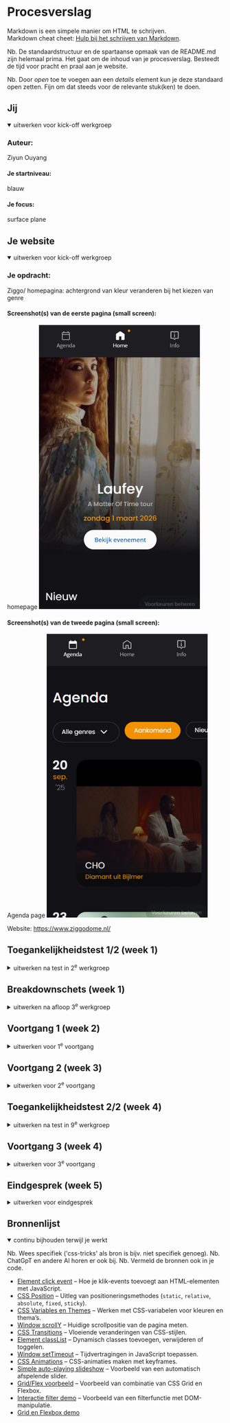 # Procesverslag
Markdown is een simpele manier om HTML te schrijven.  
Markdown cheat cheet: [Hulp bij het schrijven van Markdown](https://github.com/adam-p/markdown-here/wiki/Markdown-Cheatsheet).

Nb. De standaardstructuur en de spartaanse opmaak van de README.md zijn helemaal prima. Het gaat om de inhoud van je procesverslag. Besteedt de tijd voor pracht en praal aan je website.

Nb. Door *open* toe te voegen aan een *details* element kun je deze standaard open zetten. Fijn om dat steeds voor de relevante stuk(ken) te doen.





## Jij

<details open>
  <summary>uitwerken voor kick-off werkgroep</summary>

  ### Auteur:
  Ziyun Ouyang 

  #### Je startniveau:
  blauw

  #### Je focus:
  surface plane 
 
</details>





## Je website

<details open>
  <summary>uitwerken voor kick-off werkgroep</summary>

  ### Je opdracht:
  Ziggo/ homepagina: achtergrond van kleur veranderen bij het kiezen van genre
  #### Screenshot(s) van de eerste pagina (small screen): 
  homepage
  <img src="readme-images/ziggo_homepage.png" width="375px" alt="Ziggo homepagina met alle info">

  #### Screenshot(s) van de tweede pagina (small screen):
Agenda page
  <img src="readme-images/ziggo_agenda.png" width="375px" alt="Een agenda met een filter/carrousel waarmee je kunt zien welke artiesten optreden.">
 
 Website: https://www.ziggodome.nl/
</details>



## Toegankelijkheidstest 1/2 (week 1)

<details>
  <summary>uitwerken na test in 2<sup>e</sup> werkgroep</summary>

  ### Bevindingen
  Lijst met je bevindingen die in de test naar voren kwamen:
1.Kopniveau's:
-Er is geen heading 1 aanwezig, het begint direct bij heading 2.
-Als je probeert naar verschillende koppen te navigeren, slaat de screenreader sommige headings over, omdat deze volgens de screenreader niet bestaan.
-Klik je bijvoorbeeld op een heading 3, dan wordt je doorgestuurd naar "Uitgelicht". Klik je opnieuw, dan verschuift het terug naar de vorige kop. ("3" toets)
-Heading 4 toont informatie over concerten, maar je wordt er niet naartoe geleid.
-Heading 5 en 6 zijn niet aanwezig.

2.Navigatieproblemen:
-De "K" toets springt naar "Bekijk evenement". Naar het einde van de pagina verspringt het naar de footer, waar de agenda start en het rijtje met iconen eindigt bij "Accessibility". (bodem van de footer)
-Na "Accessibility" stopt de screenreader, in plaats van opnieuw alle links af te gaan. 
-Gebruik je de pijl omhoog, dan werkt het wel correct.
-Met "K" + spatie” ga je naar de volgende link. Bijvoorbeeld: bij "Lees meer" en spatie kom je bij "Meer info over merchandise". Dit geldt ook voor artiesten, maar -tickets kan je bijvoorbeeld niet selecteren.

3.Ticket navigatie:
-Je kunt naar alle beschikbare links gaan, behalve het selecteren van tickets.
-Het nadeel is dat je ze allemaal moet afgaan er is geen optie om direct een specifieke ticket te selecteren.

Kortom: de pagina heeft problemen met kopstructuur en screenreader navigatie, waardoor sommige onderdelen niet goed bereikbaar zijn of verwarrend werken.

Bij het checken van de Ziggo Dome-website volgens de WCAG-richtlijnen valt het op:
Tekst & content: Over het algemeen goed, de teksten zijn duidelijk en netjes opgebouwd.
Mobiel & touch: Werkt grotendeels prima op je telefoon of tablet, navigeren gaat soepel.
Afbeeldingen: Hier klopt het niet helemaal: bijvoorbeeld er is vaak geen duidelijke alt-tekst, wat voor mensen met schermlezers lastig kan zijn.
Lijsten: Ze gebruiken bijna geen echte lijst elementen (ul of ol), waardoor het voor sommige gebruikers minder overzichtelijk is.

<img src="readme-images/wcagList1.jpeg" width="375px" alt="WCAG-lijst_p1">
<img src="readme-images/wcagList1.1.jpeg" width="375px" alt="WCAG-lijst_p2">
<img src="readme-images/wcagList1.2.jpeg" width="375px" alt="WCAG-lijst_p3">
<img src="readme-images/wcagList1.3.jpeg" width="375px" alt="WCAG-lijst_p4">
<img src="readme-images/wcagList1.4.jpeg" width="375px" alt="WCAG-lijst_p5">
</details>



## Breakdownschets (week 1)

<details>
  <summary>uitwerken na afloop 3<sup>e</sup> werkgroep</summary>

  ### de hele pagina: 
  <img src="readme-images/breakdownSchets_home.png" width="375px" alt="breakdown van de hele pagina">
   <img src="readme-images/breakdownSchets_agenda.png" width="375px" alt="breakdown van de hele pagina">

  ### dynamisch deel (bijv menu): 
  <img src="readme-images/breakdown1_carrousel.png" width="375px" alt="breakdown van een dynamisch deel">

  ### wellicht nog een dynamisch deel (bijv filter): 
  <img src="readme-images/breakdown2_filter.png" width="375px" alt="breakdown van nog een dynamisch deel">

</details>





## Voortgang 1 (week 2)

<details>
  <summary>uitwerken voor 1<sup>e</sup> voortgang</summary>

  ### Stand van zaken
  Wat goed ging:
Voor mij ging het maken van de breakdownschetsen goed. Ik vond het fijn om eerst visueel te bedenken hoe de website eruit zou zien en hoe de onderdelen zich tot elkaar verhouden. Dit gaf me een duidelijk overzicht en maakte het daarna makkelijker om met de code te werken.

Wat lastig was:
Het opzetten van de HTML vond ik lastig, vooral het structureren van de verschillende pagina’s en zorgen dat alles goed gekoppeld was. Het maken van de tweede pagina was in eerste instantie verwarrend, maar met hulp van de studentenassistente is het uiteindelijk gelukt.

<img src="readme-images/homeHtmlCode1.png" width="375px" alt="Homehtml_deel 1">
<img src="readme-images/homeHtmlCode2.png" width="375px" alt="Homehtml_deel 2">
<img src="readme-images/homeHtmlCode3.png" width="375px" alt="Homehtml_deel 3">
<img src="readme-images/agendaHtmlCode1.png" width="375px" alt="Homehtml_deel 1">




  ### Agenda voor meeting
  samen met je groepje opstellen

  | student 1      | student 2          | student 3    | student 4        |
  | ---            | ---                | ---          | ---              |
  | plaatsing van  | het groeperen van  | en ik dit    | en dan ik dat    |
  | img in een     | tekst in het       | nog een punt | dit wil ik zeker |
  | carasoul       | midden             | ...          | ...              |


  ### Verslag van meeting
  hier na afloop snel de uitkomsten van de meeting vastleggen

  - stylen in 1 css
  - Geen gebruik maken van classes, behalve wanneer het echt niet anders kan
  


</details>


## Voortgang 2 (week 3)

<details>
  <summary>uitwerken voor 2<sup>e</sup> voortgang</summary>

  ### Stand van zaken
Wat goed ging:
Wat goed ging, is dat de twee HTML-pagina’s al goed waren opgezet, waardoor ik kon beginnen met het stylen.

Wat lastig was:
Wat ik lastig vond en waar ik even op vastliep, was het gebruik van nth-of-type en het bepalen waar ik classes mocht gebruiken. Na de uitleg begreep ik hoe ik dit kon toepassen en kon ik verder met het stylen van de website.

<img src="readme-images/html1wk2.png" width="375px" alt="Homehtml_deel 2">
<img src="readme-images/html2wk2.png" width="375px" alt="Homehtml_deel 2">
<img src="readme-images/html3wk2.png" width="375px" alt="Homehtml_deel 2">
<img src="readme-images/html4wk2.png" width="375px" alt="Homehtml_deel 2">
<img src="readme-images/html5wk2.png" width="375px" alt="Homehtml_deel 2">
<img src="readme-images/css1wk2.png" width="375px" alt="Csshtml_deel 1">
<img src="readme-images/css2wk2.png" width="375px" alt="Csshtml_deel 1">
<img src="readme-images/css3wk2.png" width="375px" alt="Csshtml_deel 1">
<img src="readme-images/css4wk2.png" width="375px" alt="Csshtml_deel 1">

  ### Agenda voor meeting
  samen met je groepje opstellen

  | student 1      | student 2          | student 3    | student 4        |
  | ---            | ---                | ---          | ---              |
  | dit bespreken  | en dit             | en ik dit    | en dan ik dat    |
  | en dat ook nog | dit als er tijd is | nog een punt | dit wil ik zeker |
  | ...            | ...                | ...          | ...              |


  ### Verslag van meeting
  hier na afloop snel de uitkomsten van de meeting vastleggen

  - werken met nth-of-type selectors
  - alles binnen de sections plaatsen
  - gebruik van nth-child


</details>





## Toegankelijkheidstest 2/2 (week 4)

<details>
  <summary>uitwerken na test in 9<sup>e</sup> werkgroep</summary>

  ### Bevindingen
 1. Header & navigatie
-Op de homepagina geeft de screenreader 3 items in de header/nav aan.
-Img worden correct voorgelezen, inclusief wat erop staat.
-Koppen worden in HTML-volgorde voorgelezen: van h1 tot h4.
-Buttons worden duidelijk aangegeven, inclusief de inhoud.

2. Nieuw-sectie
-Data, artiest en type tour worden correct voorgelezen.
-Navigatie met de → toets gaat niet door naar het volgende blok; alleen via tab wordt het hele blok geselecteerd en voorgelezen.

3. Iframe
-Bij selectie speelt het iframe af; spatie-toets start/stop de content.

4. Footer
-Alles wordt goed voorgelezen, inclusief iconen en sponsors.

5. Agenda & filter
-Filter bovenin werkt goed; alles wordt correct voorgelezen.
-Artiestenlijst wordt per artiest voorgelezen; het hele blok wordt niet tegelijk gepakt zoals bij home.

Kortom: screenreader werkt grotendeels goed, maar bij navigatie tussen blokken, nieuw-sectie en artiesten op de agenda zijn er beperkingen.
<img src="readme-images/wcagList2.1.jpg" width="375px" alt="WCAG-lijst_p1">
<img src="readme-images/wcagList2.2.jpg" width="375px" alt="WCAG-lijst_p2">
<img src="readme-images/wcagList2.3.jpg" width="375px" alt="WCAG-lijst_p3">
<img src="readme-images/wcagList2.4.jpg" width="375px" alt="WCAG-lijst_p4">
<img src="readme-images/wcagList2.5.jpg" width="375px" alt="WCAG-lijst_p5">

</details>





## Voortgang 3 (week 4)

<details>
  <summary>uitwerken voor 3<sup>e</sup> voortgang</summary>

  ### Stand van zaken
Wat goed ging:
Wat goed ging, is dat de basis van de CSS al stond, zoals de achtergrondkleur. Door de opzet van de HTML begon de pagina al meer op een echte website te lijken.

Wat minder goed ging:
Wat minder goed ging, was het stylen met nth-of-type selectors. Dit was erg verwarrend, waardoor het werk soms stroef verliep.


  ### Agenda voor meeting
  samen met je groepje opstellen

  | student 1      | student 2          | student 3    | student 4        |
  | ---            | ---                | ---          | ---              |
  | dit bespreken  | en dit             | en ik dit    | en dan ik dat    |
  | en dat ook nog | dit als er tijd is | nog een punt | dit wil ik zeker |
  | ...            | ...                | ...          | ...              |


  ### Verslag van meeting
  hier na afloop snel de uitkomsten van de meeting vastleggen

  - Positioneren van datum met grid
  - Gebruik maken van margin-top/margin-bottom
  - Gebruik position absolute om elementen vast te zetten


</details>





## Eindgesprek (week 5)

<details>
  <summary>uitwerken voor eindgesprek</summary>

  ### Je uitkomst - karakteristiek screenshots:
  <img src="readme-images/home1Wk3.png" width="375px" alt="homePagina">
  <img src="readme-images/home2Wk3.png" width="375px" alt="homePagina">
  <img src="readme-images/home3Wk3.png" width="375px" alt="homePagina">
  <img src="readme-images/home4Wk3.png" width="375px" alt="homePagina">
  <img src="readme-images/home5Wk3.png" width="375px" alt="homePagina">
  <img src="readme-images/home6Wk3.png" width="375px" alt="homePagina">
  <img src="readme-images/agenda1Wk3.png" width="375px" alt="agendaPagina">


  ### Dit ging goed/Heb ik geleerd: 
 Tijdens het maken van mijn website heb ik geleerd over het gebruik van nth-of-type selectors. In het begin was het lastig, omdat je hiermee elementen selecteert op basis van hun positie binnen een bepaald type, zoals het tweede <section> of derde <li>. Dit was vooral handig omdat ik zo min mogelijk classes mocht gebruiken.


  <img src="readme-images/nth-of-type.png" width="375px" alt="top">


  ### Dit was lastig/Is niet gelukt:
  Tijdens het stylen van mijn website heb ik geprobeerd om CSS Grid te gebruiken om de onderdelen netjes te positioneren. Dit bleek echter nog best ingewikkeld, waardoor ik Grid nauwelijks heb kunnen toepassen en vooral heb gewerkt met Flexbox en positioneren.

De filteroptie staat inmiddels wel op de pagina, maar werkt nog niet helemaal zoals bedoeld. Dit komt doordat ik voor deze functionaliteit DOM-manipulatie heb toegepast, die nog niet volledig functioneert. 

Daarnaast wil ik onderzoeken waarom mijn header scheef staat. Het lijkt te maken te hebben met positionering en marges. Ook bij de sectie met artiesten lukt het niet om de <h4> en <p> elementen correct te positioneren. Met vele pogingen werken de oplossingen niet, zelfs met externe bronnen werkt het niet.

  <img src="readme-images/filteroptie.png" width="375px" alt="filteroptie">
</details>




## Bronnenlijst

<details open>
  <summary>continu bijhouden terwijl je werkt</summary>

  Nb. Wees specifiek ('css-tricks' als bron is bijv. niet specifiek genoeg). 
  Nb. ChatGpT en andere AI horen er ook bij.
  Nb. Vermeld de bronnen ook in je code.


- [Element click event](https://developer.mozilla.org/en-US/docs/Web/API/Element/click_event) – Hoe je klik-events toevoegt aan HTML-elementen met JavaScript.  
- [CSS Position](https://developer.mozilla.org/en-US/docs/Web/CSS/position) – Uitleg van positioneringsmethodes (`static`, `relative`, `absolute`, `fixed`, `sticky`).  
- [CSS Variables en Themes](https://www.freecodecamp.org/news/how-to-easily-create-themes-with-css-variables-2d0f4cfa5b9a/) – Werken met CSS-variabelen voor kleuren en thema’s.  
- [Window scrollY](https://developer.mozilla.org/en-US/docs/Web/API/Window/scrollY) – Huidige scrollpositie van de pagina meten.  
- [CSS Transitions](https://developer.mozilla.org/en-US/docs/Web/CSS/CSS_transitions/Using_CSS_transitions) – Vloeiende veranderingen van CSS-stijlen.  
- [Element classList](https://developer.mozilla.org/en-US/docs/Web/API/Element/classList) – Dynamisch classes toevoegen, verwijderen of toggelen.  
- [Window setTimeout](https://developer.mozilla.org/en-US/docs/Web/API/Window/setTimeout) – Tijdvertragingen in JavaScript toepassen.  
- [CSS Animations](https://developer.mozilla.org/en-US/docs/Web/CSS/CSS_animations/Using_CSS_animations) – CSS-animaties maken met keyframes.  
- [Simple auto-playing slideshow](https://css-tricks.com/snippets/jquery/simple-auto-playing-slideshow/) – Voorbeeld van een automatisch afspelende slider.  
- [Grid/Flex voorbeeld](https://codepen.io/shooft/pen/vENdvzK) – Voorbeeld van combinatie van CSS Grid en Flexbox.  
- [Interactie filter demo](https://chatgpt.com/share/68db2b32-9a58-8006-97a0-7ac2b083d35e) – Voorbeeld van een filterfunctie met DOM-manipulatie.  
- [Grid en Flexbox demo]()


</details>